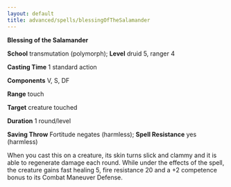```yaml
---
layout: default
title: advanced/spells/blessingOfTheSalamander
---
```

 **Blessing of the Salamander**

**School** transmutation (polymorph); **Level** druid 5, ranger 4

**Casting Time** 1 standard action

**Components** V, S, DF

**Range** touch

**Target** creature touched

**Duration** 1 round/level

**Saving Throw** Fortitude negates (harmless); **Spell Resistance** yes (harmless)

When you cast this on a creature, its skin turns slick and clammy and it is able to regenerate damage each round. While under the effects of the spell, the creature gains fast healing 5, fire resistance 20 and a +2 competence bonus to its Combat Maneuver Defense.

